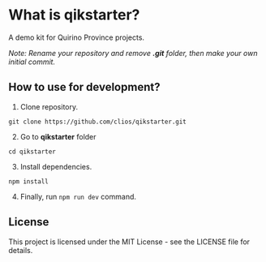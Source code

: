 # What is qikstarter?

A demo kit for Quirino Province projects.

_Note: Rename your repository and remove **.git** folder, then make your own initial commit._

## How to use for development?

1. Clone repository.

```
git clone https://github.com/clios/qikstarter.git
```

2. Go to **qikstarter** folder

```
cd qikstarter
```

3. Install dependencies.

```
npm install
```

4. Finally, run `npm run dev` command.

## License

This project is licensed under the MIT License - see the LICENSE file for details.
